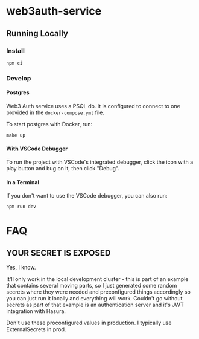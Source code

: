 # web3auth-service

## Running Locally

### Install

```
npm ci
```

### Develop

#### Postgres

Web3 Auth service uses a PSQL db. It is configured to connect to one provided in the `docker-compose.yml` file.

To start postgres with Docker, run:

```
make up
```

#### With VSCode Debugger

To run the project with VSCode's integrated debugger, click the icon with a play button and bug on it, then click "Debug".

#### In a Terminal

If you don't want to use the VSCode debugger, you can also run:

```
npm run dev
```

# FAQ

## YOUR SECRET IS EXPOSED

Yes, I know.

It'll only work in the local development cluster - this is part of an example that contains several moving parts, so I just generated some random secrets where they were needed and preconfigured things accordingly so you can just run it locally and everything will work. Couldn't go without secrets as part of that example is an authentication server and it's JWT integration with Hasura.

Don't use these proconfigured values in production. I typically use ExternalSecrets in prod.

